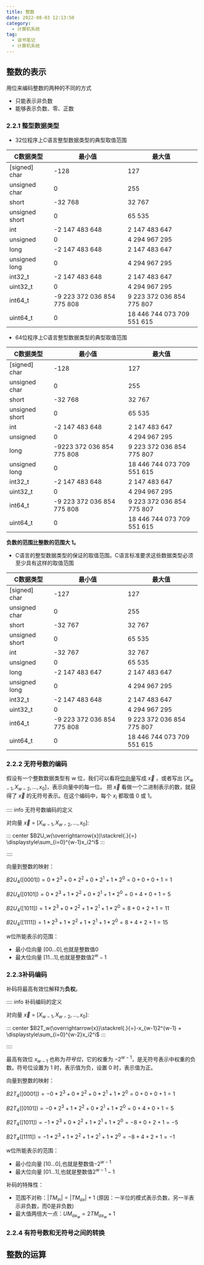```yaml
---
title: 整数
date: 2022-08-03 12:13:50
category:
  - 计算机系统
tag:
  - 读书笔记
  - 计算机系统
---
```


## 整数的表示

用位来编码整数的两种的不同的方式

- 只能表示非负数
- 能够表示负数、零、正数

### 2.2.1 整型数据类型

- 32位程序上C语言整型数据类型的典型取值范围

| C数据类型      | 最小值                     | 最大值                     |
|----------------|----------------------------|----------------------------|
| [signed] char  | -128                       | 127                        |
| unsigned char  | 0                          | 255                        |
| short          | -32 768                    | 32 767                     |
| unsigned short | 0                          | 65 535                     |
| int            | -2 147 483 648             | 2 147 483 647              |
| unsigned       | 0                          | 4 294 967 295              |
| long           | -2 147 483 648             | 2 147 483 647              |
| unsigned long  | 0                          | 4 294 967 295              |
| int32_t        | -2 147 483 648             | 2 147 483 647              |
| uint32_t       | 0                          | 4 294 967 295              |
| int64_t        | -9 223 372 036 854 775 808 | 9 223 372 036 854 775 807  |
| uint64_t       | 0                          | 18 446 744 073 709 551 615 |

- 64位程序上C语言整型数据类型的典型取值范围

| C数据类型      | 最小值                     | 最大值                     |
|----------------|----------------------------|----------------------------|
| [signed] char  | -128                       | 127                        |
| unsigned char  | 0                          | 255                        |
| short          | -32 768                    | 32 767                     |
| unsigned short | 0                          | 65 535                     |
| int            | -2 147 483 648             | 2 147 483 647              |
| unsigned       | 0                          | 4 294 967 295              |
| long           | -9223 372 036 854 775 808  | 9 223 372 036 854 775 807  |
| unsigned long  | 0                          | 18 446 744 073 709 551 615 |
| int32_t        | -2 147 483 648             | 2 147 483 647              |
| uint32_t       | 0                          | 4 294 967 295              |
| int64_t        | -9 223 372 036 854 775 808 | 9 223 372 036 854 775 807  |
| uint64_t       | 0                          | 18 446 744 073 709 551 615 |

**负数的范围比整数的范围大 1。**

- C语言的整型数据类型的保证的取值范围。C语言标准要求这些数据类型必须至少具有这样的取值范围

| C数据类型      | 最小值                     | 最大值                     |
|----------------|----------------------------|----------------------------|
| [signed] char  | -127                       | 127                        |
| unsigned char  | 0                          | 255                        |
| short          | -32 767                    | 32 767                     |
| unsigned short | 0                          | 65 535                     |
| int            | -32 767                    | 32 767                     |
| unsigned       | 0                          | 65 535                     |
| long           | -2 147 483 647             | 2 147 483 647              |
| unsigned long  | 0                          | 4 294 967 295              |
| int32_t        | -2 147 483 648             | 2 147 483 647              |
| uint32_t       | 0                          | 4 294 967 295              |
| int64_t        | -9 223 372 036 854 775 808 | 9 223 372 036 854 775 807  |
| uint64_t       | 0                          | 18 446 744 073 709 551 615 |

### 2.2.2 无符号数的编码

假设有一个整数数据类型有 w 位，我们可以看将[位向量](2.1信息存储.html#位向量运算)写成 $\overrightarrow{x}$ ，或者写出
$[X_{w-1}, X_{w-2}, \dots, x_0]$，表示向量中的每一位。
把 $\overrightarrow{x}$  看做一个二进制表示的数，就获得了 $\overrightarrow{x}$  的无符号表示。在这个编码中，每个 $x_i$ 都取值 0 或 1。

:::: info 无符号数编码的定义

对向量 $\overrightarrow{x}$  = $[X_{w-1}, X_{w-2}, \dots, x_0]$:

::: center
$B2U_w(\overrightarrow{x})\stackrel{.}{=} \displaystyle\sum_{i=0}^{w-1}x_i2^i$
:::

::::

向量到整数的映射：

$B2U_4([0001]) = 0 * 2^3 + 0 * 2^2 + 0 * 2^1 + 1 * 2^0 = 0 + 0 + 0 + 1 = 1$

$B2U_4([0101]) = 0 * 2^3 + 1 * 2^2 + 0 * 2^1 + 1 * 2^0 = 0 + 4 + 0 + 1 = 5$

$B2U_4([1011]) = 1 * 2^3 + 0 * 2^2 + 1 * 2^1 + 1 * 2^0 = 8 + 0 + 2 + 1 = 11$

$B2U_4([1111]) = 1 * 2^3 + 1 * 2^2 + 1 * 2^1 + 1 * 2^0 = 8 + 4 + 2 + 1 = 15$

w位所能表示的范围：

- 最小位向量 [00...0],也就是整数值0
- 最大位向量 [11...1],也就是整数值$2^w - 1$

### 2.2.3补码编码

补码将最高有效位解释为**负权**。

:::: info 补码编码的定义

对向量 $\overrightarrow{x}$  = $[X_{w-1}, X_{w-2}, \dots, x_0]$:

::: center
$B2T_w(\overrightarrow{x})\stackrel{.}{=}-x_{w-1}2^{w-1} + \displaystyle\sum_{i=0}^{w-2}x_i2^i$
:::

::::

最高有效位 $x_{w-1}$ 也称为*符号位*，它的权重为 $-2^{w-1}$，是无符号表示中权重的负数。符号位设置为 1 时，表示值为负，设置 0 时，表示值为正。

向量到整数的映射：

$B2T_4([0001]) = -0 * 2^3 + 0 * 2^2 + 0 * 2^1 + 1 * 2^0 = 0 + 0 + 0 + 1 = 1$

$B2T_4([0101]) = -0 * 2^3 + 1 * 2^2 + 0 * 2^1 + 1 * 2^0 = 0 + 4 + 0 + 1 = 5$

$B2T_4([1011]) = -1 * 2^3 + 0 * 2^2 + 1 * 2^1 + 1 * 2^0 = -8 + 0 + 2 + 1 = -5$

$B2T_4([1111]) = -1 * 2^3 + 1 * 2^2 + 1 * 2^1 + 1 * 2^0 = -8 + 4 + 2 + 1 = -1$

w位所能表示的范围：

- 最小位向量 [10...0],也就是整数值$-2^{w - 1}$
- 最大位向量 [01...1],也就是整数值$2^{w - 1} - 1$

补码的特殊性：
- 范围不对称：$|TM_{in}| = |TM_{ax}| + 1$ (原因：一半位的模式表示负数，另一半表示非负数，而0是非负数)
- 最大值两倍大一点：$UM_{ax_w} = 2TM_{ax_w} + 1$ 

### 2.2.4 有符号数和无符号之间的转换


## 整数的运算